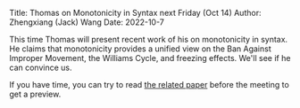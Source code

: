 Title: Thomas on Monotonicity in Syntax next Friday (Oct 14) 
Author: Zhengxiang (Jack) Wang
Date: 2022-10-7

This time Thomas will present recent work of his on monotonicity in syntax. He claims that monotonicity provides a unified view on the Ban Against Improper Movement, the Williams Cycle, and freezing effects. We'll see if he can convince us.

If you have time, you can try to read [the related paper](https://par.nsf.gov/servlets/purl/10216899) before the meeting to get a preview. 